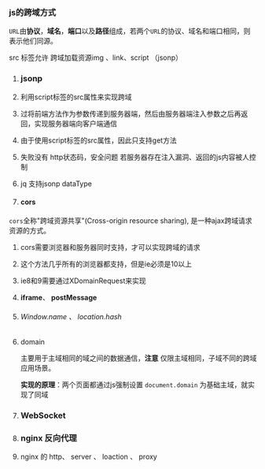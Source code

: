 ### js的跨域方式	

`URL`由**协议**，**域名**，**端口**以及**路径**组成，若两个`URL`的协议、域名和端口相同，则表示他们同源。

src 标签允许 跨域加载资源img 、link、script （jsonp）  

1. ### jsonp

  1. 利用script标签的src属性来实现跨域
  2. 过将前端方法作为参数传递到服务器端，然后由服务器端注入参数之后再返回，实现服务器端向客户端通信
  3. 由于使用script标签的src属性，因此只支持get方法
  4. 失败没有 http状态码，安全问题 若服务器存在注入漏洞、返回的js内容被人控制
  5. jq 支持jsonp  dataType

2. #### cors

  `cors`全称"跨域资源共享"(Cross-origin resource sharing), 是一种ajax跨域请求资源的方式。

  1. cors需要浏览器和服务器同时支持，才可以实现跨域的请求
  2. 这个方法几乎所有的浏览器都支持，但是ie必须是10以上
  3. ie8和9需要通过XDomainRequest来实现

  

3. **iframe**、  **postMessage**

4. ###### Window.name 、 location.hash

5. domain

   主要用于主域相同的域之间的数据通信，**注意** 仅限主域相同，子域不同的跨域应用场景。

   **实现的原理**：两个页面都通过js强制设置 `document.domain` 为基础主域，就实现了同域

6. ### WebSocket

7. ### nginx 反向代理

1. nginx 的 http、 server 、 loaction 、 proxy  

